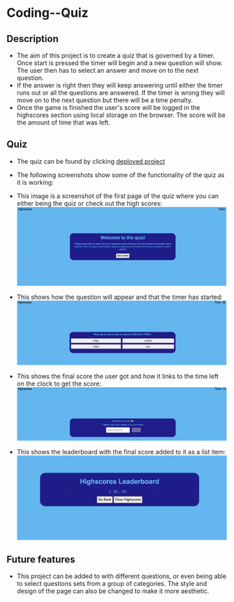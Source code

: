 # Coding--Quiz

## Description

- The aim of this project is to create a quiz that is governed by a timer. Once start is pressed the timer will begin and a new question will show. The user then has to select an answer and move on to the next question.
- If the answer is right then they will keep answering until either the timer runs out or all the questions are answered. If the timer is wrong they will move on to the next question but there will be a time penalty.
- Once the game is finished the user's score will be logged in the highscores section using local storage on the browser. The score will be the amount of time that was left.

## Quiz

- The quiz can be found by clicking [deployed project](https://danlawrence91.github.io/Coding--Quiz/)

- The following screenshots show some of the functionality of the quiz as it is working:

- This image is a screenshot of the first page of the quiz where you can either being the quiz or check out the high scores:
![Screenshot of front page of quiz](./images/front-page.png)

- This shows how the question will appear and that the timer has started:
![Screenshot of first question](./images/first-question.png)

- This shows the final score the user got and how it links to the time left on the clock to get the score:
![Screenshot of final score from time left](./images/final-score.png)

- This shows the leaderboard with the final score added to it as a list item:
![Screenshot of leaderboard](./images/leaderboard.png)

## Future features

- This project can be added to with different questions, or even being able to select questions sets from a group of categories. The style and design of the page can also be changed to make it more aesthetic.
